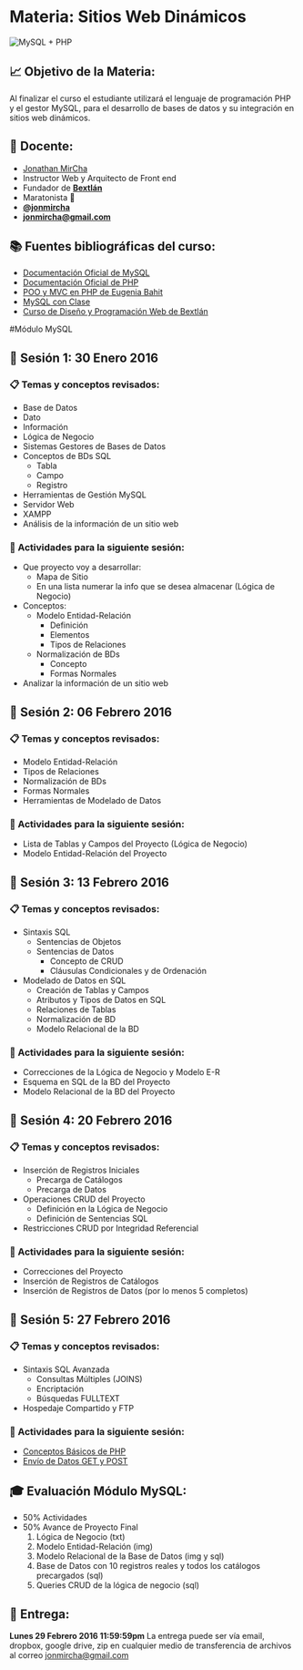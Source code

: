 # Materia: Sitios Web Dinámicos
![MySQL + PHP](http://bextlan.com/v4/themes/v4/img/cursos/poo-php-mysql.jpg)

## :chart_with_upwards_trend: Objetivo de la Materia:
Al finalizar el curso el estudiante utilizará el lenguaje de programación PHP y el gestor MySQL, para el desarrollo de bases de datos y su integración en sitios web dinámicos.

## :bow: Docente:
* [Jonathan MirCha](http://jonmircha.com)
* Instructor Web y Arquitecto de Front end
* Fundador de **[Bextlán](http://bextlan.com)**
* Maratonista :runner:
* **[@jonmircha](https://twitter.com/jonmircha)**
* **[jonmircha@gmail.com](mailto:jonmircha@gmail.com)** 

## :books: Fuentes bibliográficas del curso:
* [Documentación Oficial de MySQL](http://dev.mysql.com/doc/)
* [Documentación Oficial de PHP](http://php.net/manual/es/)
* [POO y MVC en PHP de Eugenia Bahit](http://www.etnassoft.com/biblioteca/poo-y-mvc-en-php/)
* [MySQL con Clase](http://mysql.conclase.net/curso/index.php)
* [Curso de Diseño y Programación Web de Bextlán](http://bextlan.com/cursos/web/)


#Módulo MySQL


## :school: Sesión 1: 30 Enero 2016

### :clipboard: Temas y conceptos revisados: 
* Base de Datos
* Dato
* Información
* Lógica de Negocio
* Sistemas Gestores de Bases de Datos
* Conceptos de BDs SQL
	* Tabla
	* Campo
	* Registro
* Herramientas de Gestión MySQL
* Servidor Web
* XAMPP
* Análisis de la información de un sitio web 

### :pencil: Actividades para la siguiente sesión: 
* Que proyecto voy a desarrollar:
	* Mapa de Sitio
	* En una lista numerar la info que se desea almacenar (Lógica de Negocio)
* Conceptos:
	* Modelo Entidad-Relación
		* Definición
		* Elementos
		* Tipos de Relaciones
	* Normalización de BDs
		* Concepto
		* Formas Normales
* Analizar la información de un sitio web


## :school: Sesión 2: 06 Febrero 2016

### :clipboard: Temas y conceptos revisados: 
* Modelo Entidad-Relación
* Tipos de Relaciones
* Normalización de BDs
* Formas Normales
* Herramientas de Modelado de Datos

### :pencil: Actividades para la siguiente sesión: 
* Lista de Tablas y Campos del Proyecto (Lógica de Negocio)
* Modelo Entidad-Relación del Proyecto


## :school: Sesión 3: 13 Febrero 2016

### :clipboard: Temas y conceptos revisados: 
* Sintaxis SQL
	* Sentencias de Objetos
	* Sentencias de Datos
		* Concepto de CRUD
		* Cláusulas Condicionales y de Ordenación
* Modelado de Datos en SQL
	* Creación de Tablas y Campos
	* Atributos y Tipos de Datos en SQL
	* Relaciones de Tablas
	* Normalización de BD
	* Modelo Relacional de la BD

### :pencil: Actividades para la siguiente sesión: 
* Correcciones de la Lógica de Negocio y Modelo E-R
* Esquema en SQL de la BD del Proyecto
* Modelo Relacional de la BD del Proyecto


## :school: Sesión 4: 20 Febrero 2016

### :clipboard: Temas y conceptos revisados:
* Inserción de Registros Iniciales
	* Precarga de Catálogos
	* Precarga de Datos
* Operaciones CRUD del Proyecto
	* Definición en la Lógica de Negocio
	* Definición de Sentencias SQL
* Restricciones CRUD por Integridad Referencial

### :pencil: Actividades para la siguiente sesión:
* Correcciones del Proyecto
* Inserción de Registros de Catálogos
* Inserción de Registros de Datos (por lo menos 5 completos)


## :school: Sesión 5: 27 Febrero 2016

### :clipboard: Temas y conceptos revisados:
* Sintaxis SQL Avanzada
	* Consultas Múltiples (JOINS)
	* Encriptación
	* Búsquedas FULLTEXT
* Hospedaje Compartido y FTP

### :pencil: Actividades para la siguiente sesión:
* [Conceptos Básicos de PHP](https://www.youtube.com/watch?v=9VyLJy6tNgI&index=2&list=PL469D93BF3AE1F84F)	
* [Envío de Datos GET y POST](https://www.youtube.com/watch?v=uxi5zaqs_yc&index=3&list=PL469D93BF3AE1F84F)


## :mortar_board: Evaluación Módulo MySQL:
* 50% Actividades
* 50% Avance de Proyecto Final
	1. Lógica de Negocio (txt)
	2. Modelo Entidad-Relación (img)
	3. Modelo Relacional de la Base de Datos (img y sql)
	4. Base de Datos con 10 registros reales y todos los catálogos precargados (sql)
	5. Queries CRUD de la lógica de negocio (sql) 

## :date: Entrega:
**Lunes 29 Febrero 2016 11:59:59pm**
La entrega puede ser vía email, dropbox, google drive, zip en cualquier medio de transferencia de archivos al correo jonmircha@gmail.com